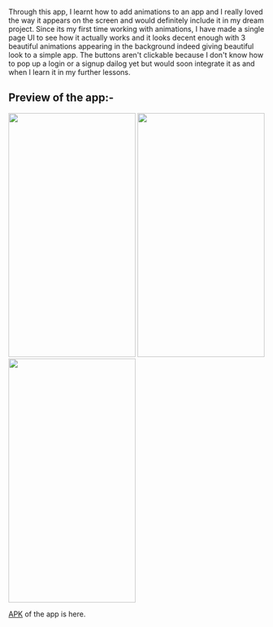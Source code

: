 Through this app, I learnt how to add animations to an app and I really loved the way it appears on the screen and would definitely include it in my dream project. Since its my first time working with animations, I have made a single page UI to see how it actually works and it looks decent enough with 3 beautiful animations appearing in the background indeed giving beautiful look to a simple app. The buttons aren't clickable because I don't know how to pop up a login or a signup dailog yet but would soon integrate it as and when I learn it in my further lessons.

## Preview of the app:-
<img src="https://user-images.githubusercontent.com/66427936/129375633-1093e455-795d-4a12-b550-506a408348cd.jpeg" width="250" height="480"> <img src="https://user-images.githubusercontent.com/66427936/129375831-247d1558-bad8-4a83-a7b4-85310c375404.jpeg" width="250" height="480"> <img src="https://user-images.githubusercontent.com/66427936/129376078-2b421e2a-0218-4787-a7e5-1ed625a44909.jpeg" width="250" height="480"> 

[APK](https://github.com/mitali-1703/AndroidProjects/releases/download/project7/app-debug.apk) of the app is here.
